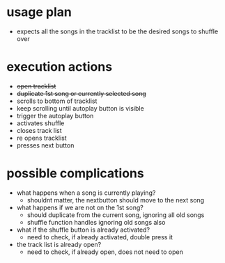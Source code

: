 # usage plan
- expects all the songs in the tracklist to be the desired songs to shuffle over

# execution actions
- ~~open tracklist~~
- ~~duplicate 1st song or currently selected song~~
- scrolls to bottom of tracklist
- keep scrolling until autoplay button is visible
- trigger the autoplay button
- activates shuffle
- closes track list
- re opens tracklist
- presses next button

# possible complications
- what happens when a song is currently playing?
    - shouldnt matter, the nextbutton should move to the next song
- what happens if we are not on the 1st song?
    - should duplicate from the current song, ignoring all old songs
    - shuffle function handles ignoring old songs also
- what if the shuffle button is already activated?
    - need to check, if already activated, double press it
- the track list is already open?
    - need to check, if already open, does not need to open